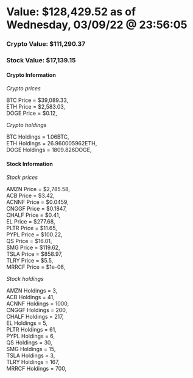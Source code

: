 # Value: $128,429.52 as of Wednesday, 03/09/22 @ 23:56:05 

### Crypto Value: $111,290.37

### Stock Value: $17,139.15

#### Crypto Information 
*Crypto prices* 

BTC Price = $39,089.33,  
ETH Price = $2,583.03,  
DOGE Price = $0.12,  


*Crypto holdings* 

BTC Holdings = 1.06BTC,  
ETH Holdings = 26.960005962ETH,  
DOGE Holdings = 1809.826DOGE,  


#### Stock Information 

*Stock prices* 

AMZN Price = $2,785.58,  
ACB Price = $3.42,  
ACNNF Price = $0.0459,  
CNGGF Price = $0.1847,  
CHALF Price = $0.41,  
EL Price = $277.68,  
PLTR Price = $11.65,  
PYPL Price = $100.22,  
QS Price = $16.01,  
SMG Price = $119.62,  
TSLA Price = $858.97,  
TLRY Price = $5.5,  
MRRCF Price = $1e-06,  


*Stock holdings* 

AMZN Holdings = 3,  
ACB Holdings = 41,  
ACNNF Holdings = 1000,  
CNGGF Holdings = 200,  
CHALF Holdings = 217,  
EL Holdings = 5,  
PLTR Holdings = 61,  
PYPL Holdings = 6,  
QS Holdings = 30,  
SMG Holdings = 15,  
TSLA Holdings = 3,  
TLRY Holdings = 167,  
MRRCF Holdings = 700,  


